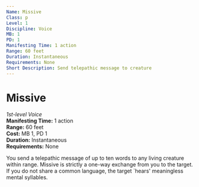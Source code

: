 ```yaml
---
Name: Missive
Class: p
Level: 1
Discipline: Voice
MB: 1
PD: 1
Manifesting Time: 1 action
Range: 60 feet
Duration: Instantaneous
Requirements: None
Short Description: Send telepathic message to creature
---
```

# Missive
*1st-level Voice*\
**Manifesting Time:** 1 action\
**Range:** 60 feet\
**Cost:** MB 1, PD 1\
**Duration:** Instantaneous\
**Requirements:** None

You send a telepathic message of up to ten
words to any living creature within range. Missive is strictly
a one-way exchange from you to the target. If you do not share
a common language, the target `hears' meaningless mental
syllables.
